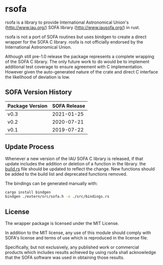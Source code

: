 # rsofa

rsofa is a library to provide International Astronomical
Union's (http://www.iau.org/) SOFA library (http://www.iausofa.org/) in rust.

rsofa is not a port of SOFA routines but uses bindgen to create a direct wrapper for the SOFA C library. rosfa is not officially endorsed by the International Astronomical Union.

Although still pre-1.0 release the package represents a complete wrapping of the
SOFA C library. The only future work to do would be to implement additional test
coverage to ensure agreement with C implementation. However given the 
auto-generated nature of the crate and direct C interface the likelihood of
deviation is low.

## SOFA Version History


| Package Version | SOFA Release |
| --------------- | ------------ | 
| v0.3            | 2021-01-25   |
| v0.2            | 2020-07-21   |
| v0.1            | 2019-07-22   |


## Update Process

Whenever a new version of the IAU SOFA C library is released, if that update 
includes the addition or deletion of a function in the library. the [build.rs](./build.rs) file should be updated to reflect the change. New functions should be
added to the build list and deprecated functions removed.

The bindings can be generated manually with:

```bash
cargo install bindgen
bindgen ./extern/src/sofa.h -o ./src/bindings.rs
```

## License

The wrapper package is licensed under the MIT License.

In addition to the MIT license, any use of this module should comply with SOFA's license and terms of use which is reproduced in the license file.

Specifically, but not exclusively, any published work or commercial products
which includes results achieved by using rsofa shall acknowledge that the
SOFA software was used in obtaining those results.
